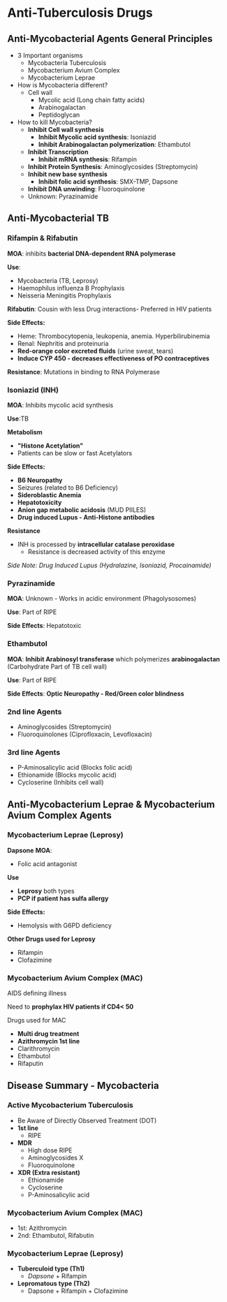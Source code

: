 # Anti-Tuberculosis Drugs
<!-- toc -->
## Anti-Mycobacterial Agents General Principles
* 3 Important organisms
  * Mycobacteria Tuberculosis
  * Mycobacterium Avium Complex
  * Mycobacterium Leprae
* How is Mycobacteria different?
  * Cell wall
    * Mycolic acid (Long chain fatty acids)
    * Arabinogalactan
    * Peptidoglycan
* How to kill Mycobacteria?
  * **Inhibit Cell wall synthesis**
    * **Inhibit Mycolic acid synthesis**: Isoniazid
    * **Inhibit Arabinogalactan polymerization**: Ethambutol
  * **Inhibit Transcription**
    * **Inhibit mRNA synthesis**: Rifampin
  * **Inhibit Protein Synthesis**: Aminoglycosides (Streptomycin)
  * **Inhibit new base synthesis**
    * **Inhibit folic acid synthesis**: SMX-TMP, Dapsone
  * **Inhibit DNA unwinding**: Fluoroquinolone
  * Unknown: Pyrazinamide

## Anti-Mycobacterial TB

### Rifampin & Rifabutin
**MOA**: inhibits **bacterial DNA-dependent RNA polymerase**

**Use**:
* Mycobacteria (TB, Leprosy)
* Haemophilus influenza B Prophylaxis
* Neisseria Meningitis Prophylaxis

**Rifabutin**: Cousin with less Drug interactions- Preferred in HIV patients

**Side Effects:**
* Heme: Thrombocytopenia, leukopenia, anemia. Hyperbilirubinemia
* Renal: Nephritis and proteinuria
* **Red-orange color excreted fluids** (urine sweat, tears)
* **Induce CYP 450 - decreases effectiveness of PO contraceptives**

**Resistance**: Mutations in binding to RNA Polymerase

### Isoniazid (INH)
**MOA**: Inhibits mycolic acid synthesis

**Use**:TB

**Metabolism**
* **"Histone Acetylation"**
* Patients can be slow or fast Acetylators

**Side Effects:**
* **B6 Neuropathy**
* Seizures (related to B6 Deficiency)
* **Sideroblastic Anemia**
* **Hepatotoxicity**
* **Anion gap metabolic acidosis** (MUD PIILES)
* **Drug induced Lupus - Anti-Histone antibodies**

**Resistance**
* INH is processed by **intracellular catalase peroxidase**
  * Resistance is decreased activity of this enzyme

*Side Note: Drug Induced Lupus (Hydralazine, Isoniazid, Procainamide)*

### Pyrazinamide
**MOA**: Unknown - Works in acidic environment (Phagolysosomes)

**Use**: Part of RIPE

**Side Effects**: Hepatotoxic

### Ethambutol
**MOA**: **Inhibit Arabinosyl transferase** which polymerizes **arabinogalactan** (Carbohydrate Part of TB cell wall)

**Use**: Part of RIPE

**Side Effects**: **Optic Neuropathy - Red/Green color blindness**

### 2nd line Agents
* Aminoglycosides (Streptomycin)
* Fluoroquinolones (Ciprofloxacin, Levofloxacin)

### 3rd line Agents
* P-Aminosalicylic acid (Blocks folic acid)
* Ethionamide (Blocks mycolic acid)
* Cycloserine (Inhibits cell wall)

## Anti-Mycobacterium Leprae & Mycobacterium Avium Complex Agents

### Mycobacterium Leprae (Leprosy)
**Dapsone**
**MOA**:
* Folic acid antagonist

**Use**
* **Leprosy** both types
* **PCP if patient has sulfa allergy**

**Side Effects:**
* Hemolysis with G6PD deficiency

**Other Drugs used for Leprosy**
* Rifampin
* Clofazimine

### Mycobacterium Avium Complex (MAC)
AIDS defining illness

Need to **prophylax HIV patients if CD4< 50**

Drugs used for MAC
* **Multi drug treatment**
* **Azithromycin 1st line**
* Clarithromycin
* Ethambutol
* Rifaputin

## Disease Summary - Mycobacteria

### Active Mycobacterium Tuberculosis
* Be Aware of Directly Observed Treatment (DOT)
* **1st line**
  * RIPE
* **MDR**
  * High dose RIPE
  * Aminoglycosides X
  * Fluoroquinolone
* **XDR (Extra resistant)**
  * Ethionamide
  * Cycloserine
  * P-Aminosalicylic acid

### Mycobacterium Avium Complex (MAC)
* 1st: Azithromycin
* 2nd: Ethambutol, Rifabutin

### Mycobacterium Leprae (Leprosy)
* **Tuberculoid type (Th1)**
  * *Dapsone* + Rifampin
* **Lepromatous type (Th2)**
  * Dapsone + Rifampin + Clofazimine
